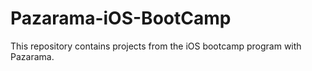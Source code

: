 # Pazarama-iOS-BootCamp
This repository contains projects from the iOS bootcamp program with Pazarama.

